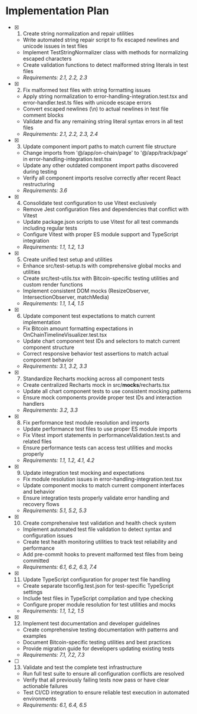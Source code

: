 # Implementation Plan

- [x] 1. Create string normalization and repair utilities
  - Write automated string repair script to fix escaped newlines and unicode issues in test files
  - Implement TestStringNormalizer class with methods for normalizing escaped characters
  - Create validation functions to detect malformed string literals in test files
  - _Requirements: 2.1, 2.2, 2.3_

- [x] 2. Fix malformed test files with string formatting issues
  - Apply string normalization to error-handling-integration.test.tsx and error-handler.test.ts files with unicode escape errors
  - Convert escaped newlines (\n) to actual newlines in test file comment blocks
  - Validate and fix any remaining string literal syntax errors in all test files
  - _Requirements: 2.1, 2.2, 2.3, 2.4_

- [x] 3. Update component import paths to match current file structure
  - Change imports from '@/app/on-chain/page' to '@/app/track/page' in error-handling-integration.test.tsx
  - Update any other outdated component import paths discovered during testing
  - Verify all component imports resolve correctly after recent React restructuring
  - _Requirements: 3.6_

- [x] 4. Consolidate test configuration to use Vitest exclusively
  - Remove Jest configuration files and dependencies that conflict with Vitest
  - Update package.json scripts to use Vitest for all test commands including regular tests
  - Configure Vitest with proper ES module support and TypeScript integration
  - _Requirements: 1.1, 1.2, 1.3_

- [x] 5. Create unified test setup and utilities
  - Enhance src/test-setup.ts with comprehensive global mocks and utilities
  - Create src/test-utils.tsx with Bitcoin-specific testing utilities and custom render functions
  - Implement consistent DOM mocks (ResizeObserver, IntersectionObserver, matchMedia)
  - _Requirements: 1.1, 1.4, 1.5_

- [x] 6. Update component test expectations to match current implementation
  - Fix Bitcoin amount formatting expectations in OnChainTimelineVisualizer.test.tsx
  - Update chart component test IDs and selectors to match current component structure
  - Correct responsive behavior test assertions to match actual component behavior
  - _Requirements: 3.1, 3.2, 3.3_

- [x] 7. Standardize Recharts mocking across all component tests
  - Create centralized Recharts mock in src/__mocks__/recharts.tsx
  - Update all chart component tests to use consistent mocking patterns
  - Ensure mock components provide proper test IDs and interaction handlers
  - _Requirements: 3.2, 3.3_

- [x] 8. Fix performance test module resolution and imports
  - Update performance test files to use proper ES module imports
  - Fix Vitest import statements in performanceValidation.test.ts and related files
  - Ensure performance tests can access test utilities and mocks properly
  - _Requirements: 1.1, 1.2, 4.1, 4.2_

- [x] 9. Update integration test mocking and expectations
  - Fix module resolution issues in error-handling-integration.test.tsx
  - Update component mocks to match current component interfaces and behavior
  - Ensure integration tests properly validate error handling and recovery flows
  - _Requirements: 5.1, 5.2, 5.3_

- [x] 10. Create comprehensive test validation and health check system
  - Implement automated test file validation to detect syntax and configuration issues
  - Create test health monitoring utilities to track test reliability and performance
  - Add pre-commit hooks to prevent malformed test files from being committed
  - _Requirements: 6.1, 6.2, 6.3, 7.4_

- [x] 11. Update TypeScript configuration for proper test file handling
  - Create separate tsconfig.test.json for test-specific TypeScript settings
  - Include test files in TypeScript compilation and type checking
  - Configure proper module resolution for test utilities and mocks
  - _Requirements: 1.1, 1.2, 1.5_

- [x] 12. Implement test documentation and developer guidelines
  - Create comprehensive testing documentation with patterns and examples
  - Document Bitcoin-specific testing utilities and best practices
  - Provide migration guide for developers updating existing tests
  - _Requirements: 7.1, 7.2, 7.3_

- [ ] 13. Validate and test the complete test infrastructure
  - Run full test suite to ensure all configuration conflicts are resolved
  - Verify that all previously failing tests now pass or have clear actionable failures
  - Test CI/CD integration to ensure reliable test execution in automated environments
  - _Requirements: 6.1, 6.4, 6.5_